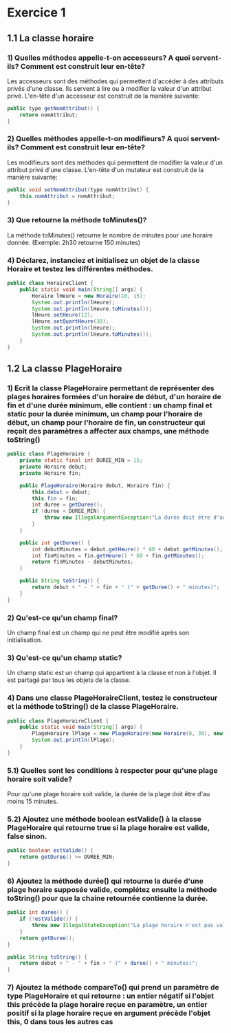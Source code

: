 # Exercice 1

## 1.1 La classe horaire

### 1) Quelles méthodes appelle-t-on accesseurs? A quoi servent-ils? Comment est construit leur en-tête?

Les accesseurs sont des méthodes qui permettent d'accéder à des attributs privés d'une classe. Ils servent à lire ou à modifier la valeur d'un attribut privé. L'en-tête d'un accesseur est construit de la manière suivante:

```java
public type getNomAttribut() {
    return nomAttribut;
}
```

### 2) Quelles méthodes appelle-t-on modifieurs? A quoi servent-ils? Comment est construit leur en-tête?

Les modifieurs sont des méthodes qui permettent de modifier la valeur d'un attribut privé d'une classe. L'en-tête d'un mutateur est construit de la manière suivante:

```java
public void setNomAttribut(type nomAttribut) {
    this.nomAttribut = nomAttribut;
}
```

### 3) Que retourne la méthode toMinutes()?

La méthode toMinutes() retourne le nombre de minutes pour une horaire donnée. (Exemple: 2h30 retourne 150 minutes)

### 4) Déclarez, instanciez et initialisez un objet de la classe Horaire et testez les différentes méthodes.

```java
public class HoraireClient {
    public static void main(String[] args) {
        Horaire lHeure = new Horaire(10, 15);
        System.out.println(lHeure);
        System.out.println(lHeure.toMinutes());
        lHeure.setHeure(12);
        lHeure.setQuartHeure(30);
        System.out.println(lHeure);
        System.out.println(lHeure.toMinutes());
    }
}
```

## 1.2 La classe PlageHoraire

### 1) Ecrit la classe PlageHoraire permettant de représenter des plages horaires formées d'un horaire de début, d'un horaire de fin et d'une durée minimum, elle contient : un champ final et static pour la durée minimum, un champ pour l'horaire de début, un champ pour l'horaire de fin, un constructeur qui reçoit des paramètres a affecter aux champs, une méthode toString()

```java
public class PlageHoraire {
    private static final int DUREE_MIN = 15;
    private Horaire debut;
    private Horaire fin;

    public PlageHoraire(Horaire debut, Horaire fin) {
        this.debut = debut;
        this.fin = fin;
        int duree = getDuree();
        if (duree < DUREE_MIN) {
            throw new IllegalArgumentException("La durée doit être d'au moins " + DUREE_MIN + " minutes");
        }
    }

    public int getDuree() {
        int debutMinutes = debut.getHeure() * 60 + debut.getMinutes();
        int finMinutes = fin.getHeure() * 60 + fin.getMinutes();
        return finMinutes - debutMinutes;
    }

    public String toString() {
        return debut + " - " + fin + " (" + getDuree() + " minutes)";
    }
}
```

### 2) Qu'est-ce qu'un champ final?

Un champ final est un champ qui ne peut être modifié après son initialisation.

### 3) Qu'est-ce qu'un champ static?

Un champ static est un champ qui appartient à la classe et non à l'objet. Il est partagé par tous les objets de la classe.

### 4) Dans une classe PlageHoraireClient, testez le constructeur et la méthode toString() de la classe PlageHoraire.

```java
public class PlageHoraireClient {
    public static void main(String[] args) {
        PlageHoraire lPlage = new PlageHoraire(new Horaire(8, 30), new Horaire(8, 35));
        System.out.println(lPlage);
    }
}
```

### 5.1) Quelles sont les conditions à respecter pour qu'une plage horaire soit valide?

Pour qu'une plage horaire soit valide, la durée de la plage doit être d'au moins 15 minutes.

### 5.2) Ajoutez une méthode boolean estValide() à la classe PlageHoraire qui retourne true si la plage horaire est valide, false sinon.

```java
public boolean estValide() {
    return getDuree() >= DUREE_MIN;
}
```

### 6) Ajoutez la méthode durée() qui retourne la durée d'une plage horaire supposée valide, complétez ensuite la méthode toString() pour que la chaine retournée contienne la durée.

```java
public int duree() {
    if (!estValide()) {
        throw new IllegalStateException("La plage horaire n'est pas valide");
    }
    return getDuree();
}

public String toString() {
    return debut + " - " + fin + " (" + duree() + " minutes)";
}
```

### 7) Ajoutez la méthode compareTo() qui prend un paramètre de type PlageHoraire et qui retourne : un entier négatif si l'objet this précède la plage horaire reçue en paramètre, un entier positif si la plage horaire reçue en argument précède l'objet this, 0 dans tous les autres cas
